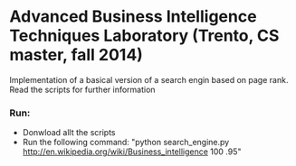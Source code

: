 Advanced Business Intelligence Techniques Laboratory (Trento, CS master, fall 2014) 
==============
Implementation of a basical version of a search engin based on page rank.
Read the scripts for further information

### Run:
- Donwload allt the scripts
- Run the following command: "python search_engine.py http://en.wikipedia.org/wiki/Business_intelligence 100 .95"
